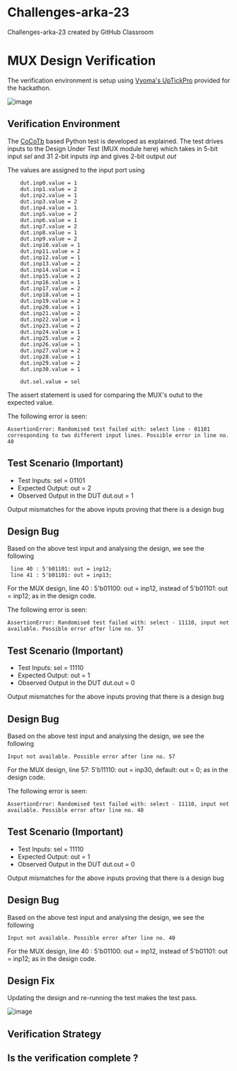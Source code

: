 # Challenges-arka-23
Challenges-arka-23 created by GitHub Classroom
# MUX Design Verification

The verification environment is setup using [Vyoma's UpTickPro](https://vyomasystems.com) provided for the hackathon.


![image](https://user-images.githubusercontent.com/70422874/180022741-804d1df6-d9d3-4574-81ac-769b454e18dc.png)

## Verification Environment

The [CoCoTb](https://www.cocotb.org/) based Python test is developed as explained. The test drives inputs to the Design Under Test (MUX module here) which takes in 5-bit input *sel* and 31 2-bit inputs *inp* and gives 2-bit output *out*

The values are assigned to the input port using 
```
    dut.inp0.value = 1
    dut.inp1.value = 2
    dut.inp2.value = 1
    dut.inp3.value = 2
    dut.inp4.value = 1
    dut.inp5.value = 2
    dut.inp6.value = 1
    dut.inp7.value = 2
    dut.inp8.value = 1
    dut.inp9.value = 2
    dut.inp10.value = 1
    dut.inp11.value = 2
    dut.inp12.value = 1
    dut.inp13.value = 2
    dut.inp14.value = 1
    dut.inp15.value = 2
    dut.inp16.value = 1
    dut.inp17.value = 2
    dut.inp18.value = 1
    dut.inp19.value = 2
    dut.inp20.value = 1
    dut.inp21.value = 2
    dut.inp22.value = 1
    dut.inp23.value = 2
    dut.inp24.value = 1
    dut.inp25.value = 2
    dut.inp26.value = 1
    dut.inp27.value = 2
    dut.inp28.value = 1
    dut.inp29.value = 2
    dut.inp30.value = 1 

    dut.sel.value = sel
```

The assert statement is used for comparing the MUX's outut to the expected value.

The following error is seen:
```
AssertionError: Randomised test failed with: select line - 01101 corresponding to two different input lines. Possible error in line no. 40
```
## Test Scenario **(Important)**
- Test Inputs: sel = 01101
- Expected Output: out = 2
- Observed Output in the DUT dut.out = 1

Output mismatches for the above inputs proving that there is a design bug

## Design Bug
Based on the above test input and analysing the design, we see the following

```
 line 40 : 5'b01101: out = inp12;
 line 41 : 5'b01101: out = inp13;
```
For the MUX design, line 40 :  5'b01100: out = inp12, instead of  5'b01101: out = inp12; as in the design code.

The following error is seen:
```
AssertionError: Randomised test failed with: select - 11110, input not available. Possible error after line no. 57
```

## Test Scenario **(Important)**
- Test Inputs: sel = 11110
- Expected Output: out = 1
- Observed Output in the DUT dut.out = 0

Output mismatches for the above inputs proving that there is a design bug

## Design Bug
Based on the above test input and analysing the design, we see the following

```
Input not available. Possible error after line no. 57
```
For the MUX design, line 57:  5'b11110: out = inp30, default: out = 0; as in the design code.

The following error is seen:
```
AssertionError: Randomised test failed with: select - 11110, input not available. Possible error after line no. 40
```

## Test Scenario **(Important)**
- Test Inputs: sel = 11110
- Expected Output: out = 1
- Observed Output in the DUT dut.out = 0

Output mismatches for the above inputs proving that there is a design bug

## Design Bug
Based on the above test input and analysing the design, we see the following

```
Input not available. Possible error after line no. 40
```
For the MUX design, line 40 :  5'b01100: out = inp12, instead of  5'b01101: out = inp12; as in the design code.

## Design Fix
Updating the design and re-running the test makes the test pass.

![image](https://user-images.githubusercontent.com/70422874/180037501-54e5b02e-0159-4aa2-8aba-880d75ea50b0.png)


## Verification Strategy

## Is the verification complete ?
